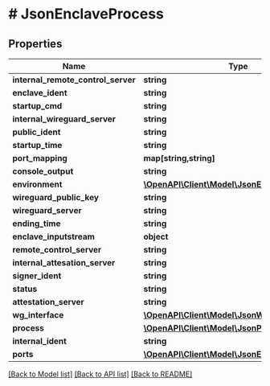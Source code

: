 # # JsonEnclaveProcess

## Properties

Name | Type | Description | Notes
------------ | ------------- | ------------- | -------------
**internal_remote_control_server** | **string** |  | [optional]
**enclave_ident** | **string** |  | [optional]
**startup_cmd** | **string** |  | [optional]
**internal_wireguard_server** | **string** |  | [optional]
**public_ident** | **string** |  | [optional]
**startup_time** | **string** |  | [optional]
**port_mapping** | **map[string,string]** |  | [optional]
**console_output** | **string** |  | [optional]
**environment** | [**\OpenAPI\Client\Model\JsonEnvironment**](JsonEnvironment.md) |  | [optional]
**wireguard_public_key** | **string** |  | [optional]
**wireguard_server** | **string** |  | [optional]
**ending_time** | **string** |  | [optional]
**enclave_inputstream** | **object** |  | [optional]
**remote_control_server** | **string** |  | [optional]
**internal_attesation_server** | **string** |  | [optional]
**signer_ident** | **string** |  | [optional]
**status** | **string** |  | [optional]
**attestation_server** | **string** |  | [optional]
**wg_interface** | [**\OpenAPI\Client\Model\JsonWireguardInterface**](JsonWireguardInterface.md) |  | [optional]
**process** | [**\OpenAPI\Client\Model\JsonProcess**](JsonProcess.md) |  | [optional]
**internal_ident** | **string** |  | [optional]
**ports** | [**\OpenAPI\Client\Model\JsonEnclavePort[]**](JsonEnclavePort.md) |  | [optional]

[[Back to Model list]](../../README.md#models) [[Back to API list]](../../README.md#endpoints) [[Back to README]](../../README.md)
